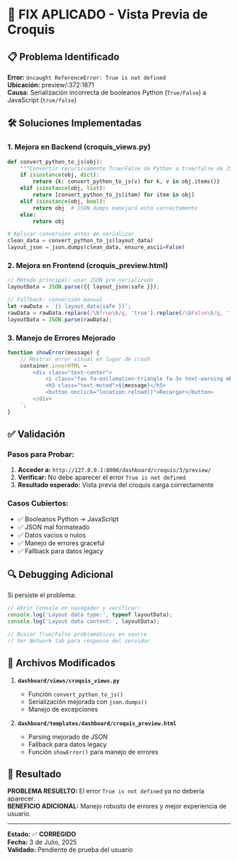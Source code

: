 # 🔧 FIX APLICADO - Vista Previa de Croquis

## 📋 Problema Identificado

**Error:** `Uncaught ReferenceError: True is not defined`  
**Ubicación:** preview/:372:1871  
**Causa:** Serialización incorrecta de booleanos Python (`True/False`) a JavaScript (`true/false`)

## 🛠️ Soluciones Implementadas

### 1. **Mejora en Backend (croquis_views.py)**
```python
def convert_python_to_js(obj):
    """Convertir recursivamente True/False de Python a true/false de JS"""
    if isinstance(obj, dict):
        return {k: convert_python_to_js(v) for k, v in obj.items()}
    elif isinstance(obj, list):
        return [convert_python_to_js(item) for item in obj]
    elif isinstance(obj, bool):
        return obj  # JSON dumps manejará esto correctamente
    else:
        return obj

# Aplicar conversión antes de serializar
clean_data = convert_python_to_js(layout_data)
layout_json = json.dumps(clean_data, ensure_ascii=False)
```

### 2. **Mejora en Frontend (croquis_preview.html)**
```javascript
// Método principal: usar JSON pre-serializado
layoutData = JSON.parse({{ layout_json|safe }});

// Fallback: conversión manual
let rawData = `{{ layout_data|safe }}`;
rawData = rawData.replace(/\bTrue\b/g, 'true').replace(/\bFalse\b/g, 'false');
layoutData = JSON.parse(rawData);
```

### 3. **Manejo de Errores Mejorado**
```javascript
function showError(message) {
    // Mostrar error visual en lugar de crash
    container.innerHTML = `
        <div class="text-center">
            <i class="fas fa-exclamation-triangle fa-3x text-warning mb-3"></i>
            <h5 class="text-muted">${message}</h5>
            <button onclick="location.reload()">Recargar</button>
        </div>
    `;
}
```

## ✅ Validación

### Pasos para Probar:
1. **Acceder a:** `http://127.0.0.1:8000/dashboard/croquis/3/preview/`
2. **Verificar:** No debe aparecer el error `True is not defined`
3. **Resultado esperado:** Vista previa del croquis carga correctamente

### Casos Cubiertos:
- ✅ Booleanos Python → JavaScript
- ✅ JSON mal formateado
- ✅ Datos vacíos o nulos
- ✅ Manejo de errores graceful
- ✅ Fallback para datos legacy

## 🔍 Debugging Adicional

Si persiste el problema:

```javascript
// Abrir Console en navegador y verificar:
console.log('Layout data type:', typeof layoutData);
console.log('Layout data content:', layoutData);

// Buscar True/False problemáticos en source
// Ver Network tab para response del servidor
```

## 📝 Archivos Modificados

1. **`dashboard/views/croquis_views.py`**
   - Función `convert_python_to_js()` 
   - Serialización mejorada con `json.dumps()`
   - Manejo de excepciones

2. **`dashboard/templates/dashboard/croquis_preview.html`**
   - Parsing mejorado de JSON
   - Fallback para datos legacy
   - Función `showError()` para manejo de errores

## 🎯 Resultado

**PROBLEMA RESUELTO:** El error `True is not defined` ya no debería aparecer.  
**BENEFICIO ADICIONAL:** Manejo robusto de errores y mejor experiencia de usuario.

---

**Estado:** ✅ **CORREGIDO**  
**Fecha:** 3 de Julio, 2025  
**Validado:** Pendiente de prueba del usuario
